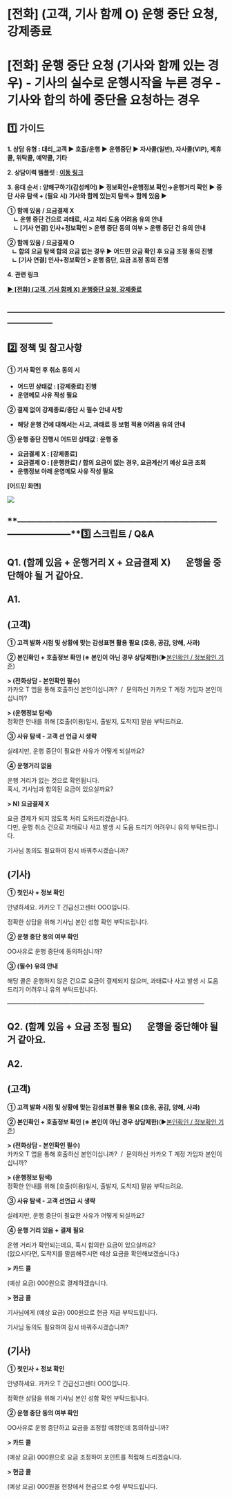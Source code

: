 # [전화] (고객, 기사 함께 O) 운행 중단 요청, 강제종료

**[전화] 운행 중단 요청 (기사와 함께 있는 경우) - 기사의 실수로 운행시작을 누른 경우  - 기사와 합의 하에 중단을 요청하는 경우**
===============================================================================

**1️⃣ 가이드**
-----------

**1. 상담 유형 : 대리\_고객 ▶ 호출/운행** **▶** **운행중단 ▶ 자사콜(일반), 자사콜(VIP), 제휴콜, 위탁콜, 예약콜, 기타**

**2. 상담이력 템플릿 : [이동 링크](https://kakaomobilitysupport.zendesk.com/hc/ko/articles/31405346293017)**

**3. 응대 순서 : ****양해구하기(감성케어)**** ▶ 정보확인+운행정보 확인→운행거리 확인 ▶ 중단 사유 탐색 + (필요 시) 기사와 함께 있는지 탐색→ 함께 있음 ▶**

**① 함께 있음 / 요금결제 X  
    ㄴ 운행 중단 건으로 과태료, 사고 처리 도움 어려움 유의 안내  
    ㄴ [기사 연결] 인사+정보확인 > 운행 중단 동의 여부 > 운행 중단 건 유의 안내**

**② 함께 있음 / 요금결제 O  
   ㄴ 합의 요금 탐색 합의 요금 없는 경우 ▶ 어드민 요금 확인 후 요금 조정 동의 진행  
   ㄴ [기사 연결] 인사+정보확인 > 운행 중단, 요금 조정 동의 진행**

**4.** **관련 링크**

**[▶ [전화] (고객, 기사 함께 X) 운행중단 요청, 강제종료](https://kakaomobilitysupport.zendesk.com/hc/ko/articles/31527646358169)**

**―****―****―****―****―****―****―****―****―****―****―****―****―****―****―****―****―****―****―****―****―****―****―****―****―****―****―****―****―**
-------------------------------------------------------------------------------------------------------------------------------------------------

**2️⃣ 정책 및 참고사항**
-----------------

#### **①** 기사 확인 후 취소 동의 시

* **어드민 상태값 : [강제종료] 진행**
* **운영메모 사유 작성 필요**

**② 결제 없이 강제종료/중단 시 필수 안내 사항**

* **해당 운행 건에 대해서는 사고, 과태료 등 보험 적용 어려움 유의 안내**

**③ 운행 중단 진행시 어드민 상태값 : 운행 중**

* **요금결제 X : [강제종료]**
* **요금결제 O : [운행완료] / 합의 요금이 없는 경우, 요금계산기 예상 요금 조회**
* **운행정보 아래 운영메모 사유 작성 필요**

**[어드민 화면]**

![](https://kakaomobilitysupport.zendesk.com/hc/article_attachments/40817662383129)

**―****―****―****―****―****―****―****―****―****―****―****―****―****―****―****―****―****―****―****―****―****―****―****―****―****―****―****―****―****3️⃣ 스크립트 / Q&A**
-------------------------------------------------------------------------------------------------------------------------------------------------------------------

**Q1. (함께 있음 + 운행거리 X + 요금결제 X)       운행을 중단해야 될 거 같아요.**
---------------------------------------------------------

**A1.**
-------

**(고객)**
--------

**① 고객 발화 시점 및 상황에 맞는 감성표현 활용 필요 (호응, 공감, 양해, 사과)**

**② 본인확인 + 호출정보 확인 ****(※ 본인이 아닌 경우 상담제한)******(▶[본인확인 / 정보확인 기준](https://kakaomobilitysupport.zendesk.com/hc/ko/articles/42054092774553))

**> (전화상담 - 본인확인 필수)**  
카카오 T 앱을 통해 호출하신 본인이십니까?  /  문의하신 카카오 T 계정 가입자 본인이십니까?

**> (운행정보 탐색)**  
정확한 안내를 위해 [호출(이용)일시, 출발지, 도착지] 말씀 부탁드려요.

**③ 사유 탐색 - 고객 선 언급 시 생략**

실례지만, 운행 중단이 필요한 사유가 어떻게 되실까요?

**④ 운행거리 없음**

운행 거리가 없는 것으로 확인됩니다.  
혹시, 기사님과 합의된 요금이 있으실까요?

**> N) 요금결제 X**

요금 결제가 되지 않도록 처리 도와드리겠습니다.  
다만, 운행 취소 건으로 과태료나 사고 발생 시 도움 드리기 어려우니 유의 부탁드립니다.

기사님 동의도 필요하여 잠시 바꿔주시겠습니까?

**(기사)**
--------

**① 첫인사 + 정보 확인**

안녕하세요. 카카오 T 긴급신고센터 OOO입니다.

정확한 상담을 위해 기사님 본인 성함 확인 부탁드립니다.

**② 운행 중단 동의 여부 확인**

OO사유로 운행 중단에 동의하십니까?

**③ (필수) 유의 안내**

해당 콜은 운행하지 않은 건으로 요금이 결제되지 않으며, 과태료나 사고 발생 시 도움 드리기 어려우니 유의 부탁드립니다.

──────────────────────────────────────────────

**Q2. (함께 있음 + 요금 조정 필요)       운행을 중단해야 될 거 같아요.**
--------------------------------------------------

**A2.**
-------

**(고객)**
--------

**① 고객 발화 시점 및 상황에 맞는 감성표현 활용 필요 (호응, 공감, 양해, 사과)**

**② 본인확인 + 호출정보 확인 ****(※ 본인이 아닌 경우 상담제한)******(▶[본인확인 / 정보확인 기준](https://kakaomobilitysupport.zendesk.com/hc/ko/articles/42054092774553))

**> (전화상담 - 본인확인 필수)**  
카카오 T 앱을 통해 호출하신 본인이십니까?  /  문의하신 카카오 T 계정 가입자 본인이십니까?

**> (운행정보 탐색)**  
정확한 안내를 위해 [호출(이용)일시, 출발지, 도착지] 말씀 부탁드려요.

**③ 사유 탐색 - 고객 선언급 시 생략**

실례지만, 운행 중단이 필요한 사유가 어떻게 되실까요?

**④ 운행 거리 있음 + 결제 필요**

운행 거리가 확인되는데요, 혹시 합의한 요금이 있으실까요?  
(없으시다면, 도착지를 말씀해주시면 예상 요금을 확인해보겠습니다.)

**> 카드 콜**

(예상 요금) 000원으로 결제하겠습니다.

**> 현금 콜**

기사님에게 (예상 요금) 000원으로 현금 지급 부탁드립니다.

기사님 동의도 필요하여 잠시 바꿔주시겠습니까?

**(기사)**
--------

**① 첫인사 + 정보 확인**

안녕하세요. 카카오 T 긴급신고센터 OOO입니다.

정확한 상담을 위해 기사님 본인 성함 확인 부탁드립니다.

**② 운행 중단 동의 여부 확인**

OO사유로 운행 중단하고 요금을 조정할 예정인데 동의하십니까?

**> 카드 콜**

(예상 요금) 000원으로 요금 조정하여 포인트를 적립해 드리겠습니다.

**> 현금 콜**

(예상 요금) 000원을 현장에서 현금으로 수령 부탁드립니다.